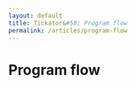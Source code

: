 ```yaml
---
layout: default
title: Tickator&#58; Program flow
permalink: /articles/program-flow
---
```


Program flow
============

